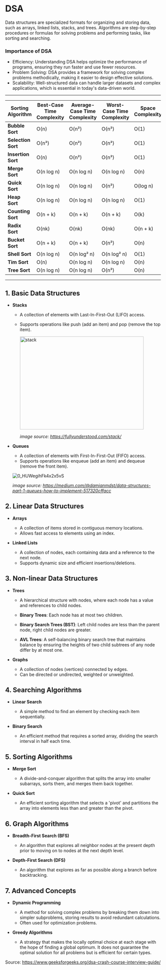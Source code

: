 # DSA

Data structures are specialized formats for organizing and storing data, such as arrays, linked lists, stacks, and trees. Algorithms are step-by-step procedures or formulas for solving problems and performing tasks, like sorting and searching.

### Importance of DSA

   - Efficiency: Understanding DSA helps optimize the performance of programs, ensuring they run faster and use fewer resources.
   - Problem Solving: DSA provides a framework for solving complex problems methodically, making it easier to design effective solutions.
   - Scalability: Well-structured data can handle larger datasets and complex applications, which is essential in today's data-driven world.

----------------------------------------------------------------------------------------------------------------------------------------------------------------------------------

 
| **Sorting Algorithm**   | **Best-Case Time Complexity** | **Average-Case Time Complexity** | **Worst-Case Time Complexity** | **Space Complexity** |
|-------------------------|-------------------------------|----------------------------------|---------------------------------|----------------------|
| **Bubble Sort**          | O(n)                          | O(n²)                            | O(n²)                           | O(1)                 |
| **Selection Sort**       | O(n²)                         | O(n²)                            | O(n²)                           | O(1)                 |
| **Insertion Sort**       | O(n)                          | O(n²)                            | O(n²)                           | O(1)                 |
| **Merge Sort**           | O(n log n)                    | O(n log n)                       | O(n log n)                      | O(n)                 |
| **Quick Sort**           | O(n log n)                    | O(n log n)                       | O(n²)                           | O(log n)             |
| **Heap Sort**            | O(n log n)                    | O(n log n)                       | O(n log n)                      | O(1)                 |
| **Counting Sort**        | O(n + k)                      | O(n + k)                         | O(n + k)                        | O(k)                 |
| **Radix Sort**           | O(nk)                         | O(nk)                            | O(nk)                           | O(n + k)             |
| **Bucket Sort**          | O(n + k)                      | O(n + k)                         | O(n²)                           | O(n)                 |
| **Shell Sort**           | O(n log n)                    | O(n log² n)                      | O(n log² n)                     | O(1)                 |
| **Tim Sort**             | O(n)                          | O(n log n)                       | O(n log n)                      | O(n)                 |
| **Tree Sort**            | O(n log n)                    | O(n log n)                       | O(n²)                           | O(n)                 |


-----------------------------------------------------------------------------------------------------------------------------------------------------------------------------------

## 1. Basic Data Structures
- **Stacks**
  - A collection of elements with Last-In-First-Out (LIFO) access.
  - Supports operations like push (add an item) and pop (remove the top item).

    <img src="https://github.com/user-attachments/assets/84effda8-3090-4be1-bd48-1578d8b7cca7" alt="stack" width="400" height="300" />

    *image source: https://fullyunderstood.com/stack/*

- **Queues**
  - A collection of elements with First-In-First-Out (FIFO) access.
  - Supports operations like enqueue (add an item) and dequeue (remove the front item).
    
   ![0_HUWegihFk4x2x5vS](https://github.com/user-attachments/assets/5004a15a-60ab-4713-9565-2197c8baa156)
  
   *image source: https://medium.com/@damianmdst/data-structures-part-1-queues-how-to-implement-517320cffacc*
  
## 2. Linear Data Structures
- **Arrays**
  - A collection of items stored in contiguous memory locations.
  - Allows fast access to elements using an index.
  
- **Linked Lists**
  - A collection of nodes, each containing data and a reference to the next node.
  - Supports dynamic size and efficient insertions/deletions.

## 3. Non-linear Data Structures
- **Trees**
  - A hierarchical structure with nodes, where each node has a value and references to child nodes.
  
  - **Binary Trees**: Each node has at most two children.
  
  - **Binary Search Trees (BST)**: Left child nodes are less than the parent node, right child nodes are greater.
  
  - **AVL Trees**: A self-balancing binary search tree that maintains balance by ensuring the heights of two child subtrees of any node differ by at most one.

- **Graphs**
  - A collection of nodes (vertices) connected by edges.
  - Can be directed or undirected, weighted or unweighted.

## 4. Searching Algorithms
- **Linear Search**
  - A simple method to find an element by checking each item sequentially.
  
- **Binary Search**
  - An efficient method that requires a sorted array, dividing the search interval in half each time.

## 5. Sorting Algorithms
- **Merge Sort**
  - A divide-and-conquer algorithm that splits the array into smaller subarrays, sorts them, and merges them back together.
  
- **Quick Sort**
  - An efficient sorting algorithm that selects a 'pivot' and partitions the array into elements less than and greater than the pivot.

## 6. Graph Algorithms
- **Breadth-First Search (BFS)**
  - An algorithm that explores all neighbor nodes at the present depth prior to moving on to nodes at the next depth level.
  
- **Depth-First Search (DFS)**
  - An algorithm that explores as far as possible along a branch before backtracking.

## 7. Advanced Concepts
- **Dynamic Programming**
  - A method for solving complex problems by breaking them down into simpler subproblems, storing results to avoid redundant calculations.
  - Often used for optimization problems.
  
- **Greedy Algorithms**
  - A strategy that makes the locally optimal choice at each stage with the hope of finding a global optimum. It does not guarantee the optimal solution for all problems but is efficient for certain types.


Source: https://www.geeksforgeeks.org/dsa-crash-course-interview-guide/


